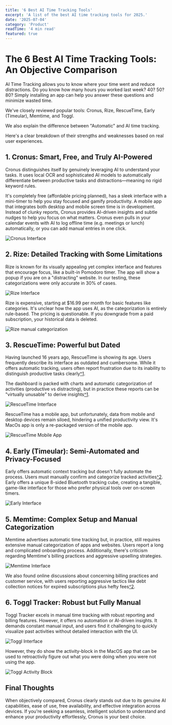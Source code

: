 ```yaml
---
title: '6 Best AI Time Tracking Tools'
excerpt: 'A list of the best AI time tracking tools for 2025.'
date: '2025-07-04'
category: 'Product'
readTime: '4 min read'
featured: true
---
```


# The 6 Best AI Time Tracking Tools: An Objective Comparison

AI Time Tracking allows you to know where your time went and reduce distractions. Do you know how many hours you worked last week? 40? 50? 80? Simply installing an app can help you answer these questions and minimize wasted time.

We've closely reviewed popular tools: Cronus, Rize, RescueTime, Early (Timeular), Memtime, and Toggl.

We also explain the difference between "Automatic" and AI time tracking.

Here's a clear breakdown of their strengths and weaknesses based on real user experiences.

## 1. Cronus: Smart, Free, and Truly AI-Powered

Cronus distinguishes itself by genuinely leveraging AI to understand your tasks. It uses local OCR and sophisticated AI models to automatically differentiate between productive tasks and distractions—meaning no rigid keyword rules.

It's completely free (affordable pricing planned), has a sleek interface with a mini-timer to help you stay focused and gamify productivity. A mobile app that integrates both desktop and mobile screen time is in development. Instead of clunky reports, Cronus provides AI-driven insights and subtle nudges to help you focus on what matters. Cronus even pulls in your calendar events with AI to log offline time (e.g. meetings or lunch) automatically, or you can add manual entries in one click.

![Cronus Interface](/blog/cronus-dashboard.png)

## 2. Rize: Detailed Tracking with Some Limitations

Rize is known for its visually appealing yet complex interface and features that encourage focus, like a built-in Pomodoro timer. The app will show a popup if you are on a "distracting" website. In our testing, these categorizations were only accurate in 30% of cases.

![Rize Interface](/blog/rize-interface.png)

Rize is expensive, starting at $16.99 per month for basic features like categories. It's unclear how the app uses AI, as the categorization is entirely rule-based. The pricing is questionable. If you downgrade from a paid subscription, your historical data is deleted.

![Rize manual categorization](/blog/rize-manual-categorization.png)

## 3. RescueTime: Powerful but Dated

Having launched 16 years ago, RescueTime is showing its age. Users frequently describe its interface as outdated and cumbersome. While it offers automatic tracking, users often report frustration due to its inability to distinguish productive tasks clearly[^1](https://www.reddit.com/r/ProductivityApps/comments/1iw7xfc/comment/mebww11/?utm_source=share&utm_medium=web3x&utm_name=web3xcss&utm_term=1&utm_content=share_button).

The dashboard is packed with charts and automatic categorization of activities (productive vs distracting), but in practice these reports can be "virtually unusable" to derive insights[^1](https://www.reddit.com/r/ProductivityApps/comments/1iw7xfc/rescuetime_rant_whats_the_point_of_this_app/#:~:text=The%20most%20useful%20view%20is,apps%20too%20but%20still%20looking).

![RescueTime Interface](/blog/rescuetime-web-dashboard.png)

RescueTime has a mobile app, but unfortunately, data from mobile and desktop devices remain siloed, hindering a unified productivity view. It's MacOs app is only a re-packaged version of the mobile app.

![RescueTime Mobile App](/blog/rescuetime-macos-app.png#wp=50)

## 4. Early (Timeular): Semi-Automated and Privacy-Focused

Early offers automatic context tracking but doesn't fully automate the process. Users must manually confirm and categorize tracked activities[^2](https://product.early.app/#/settings/context-tracking). Early offers a unique 8-sided Bluetooth tracking cube, creating a tangible, game-like interface for those who prefer physical tools over on-screen timers.

![Early Interface](/blog/early-dashboard.png)

## 5. Memtime: Complex Setup and Manual Categorization

Memtime advertises automatic time tracking but, in practice, still requires extensive manual categorization of apps and websites. Users report a long and complicated onboarding process. Additionally, there's criticism regarding Memtime's billing practices and aggressive upselling strategies.

![Memtime Interface](/blog/memtime-interface.png)

We also found online discussions about concerning billing practices and customer service, with users reporting aggressive tactics like debt collection notices for expired subscriptions plus hefty fees[^2](https://www.reddit.com/r/Autotask/comments/1isc7mj/comment/mpgsnds/?utm_source=share&utm_medium=web3x&utm_name=web3xcss&utm_term=1&utm_content=share_button).

## 6. Toggl Tracker: Robust but Fully Manual

Toggl Tracker excels in manual time tracking with robust reporting and billing features. However, it offers no automation or AI-driven insights. It demands constant manual input, and users find it challenging to quickly visualize past activities without detailed interaction with the UI.

![Toggl Interface](/blog/toggl-macos-app.png#wp=50)

However, they do show the activity-block in the MacOS app that can be used to retroactivily figure out what you were doing when you were not using the app.

![Toggl Activity Block](/blog/toggl-activity.png#wp=70)

## Final Thoughts

When objectively compared, Cronus clearly stands out due to its genuine AI capabilities, ease of use, free availability, and effective integration across devices. If you're seeking a seamless, intelligent solution to understand and enhance your productivity effortlessly, Cronus is your best choice.
